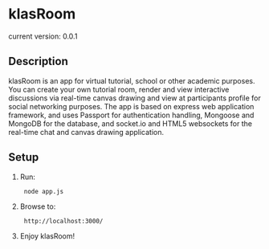 # klasRoom #
current version: 0.0.1

## Description ##
klasRoom is an app for virtual tutorial, school or other academic purposes. You can create your own tutorial room, render
and view interactive discussions via real-time canvas drawing and view at participants profile for social networking purposes. 
The app is based on express web application framework, and uses Passport for authentication handling, Mongoose and MongoDB for 
the database, and socket.io and HTML5 websockets for the real-time chat and canvas drawing application. 



## Setup ##

1. Run:

		node app.js

2. Browse to:

		http://localhost:3000/

3. Enjoy klasRoom!

